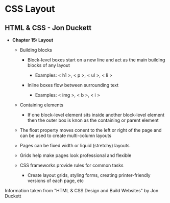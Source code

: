 # CSS Layout

## HTML & CSS - Jon Duckett

- **Chapter 15: Layout**

  - Building blocks
  
    - Block-level boxes start on a new line and act as the main building blocks of any layout

      - Examples: < h1 >, < p >, < ul >, < li >

    - Inline boxes flow between surrounding text

      - Examples: < img >, < b >, < i >

  - Containing elements

    - If one block-level element sits inside another block-level element then the outer box is knon as the containing or parent element

  - The float property moves conent to the left or right of the page and can be used to create multi-column layouts

  - Pages can be fixed width or liquid (stretchy) layouts

  - Grids help make pages look professional and flexible

  - CSS frameworks provide rules for common tasks

    - Create layout grids, styling forms, creating printer-friendly versions of each page, etc

Information taken from "HTML & CSS Design and Build Websites" by Jon Duckett